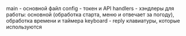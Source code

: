 main - основной файл
config - токен и API
handlers - хэндлеры для работы: основной (обработка старта, меню и отвечает за погоду), обработка времени и таймера 
keyboard - reply клавиатуры, которые используются
